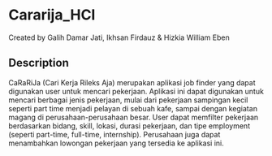 # Cararija_HCI
Created by Galih Damar Jati, Ikhsan Firdauz & Hizkia William Eben

## Description
CaRaRiJa (Cari Kerja Rileks Aja) merupakan aplikasi job finder yang dapat digunakan user untuk mencari pekerjaan. Aplikasi ini dapat digunakan untuk mencari berbagai jenis pekerjaan, mulai dari pekerjaan sampingan kecil seperti part time menjadi pelayan di sebuah kafe, sampai dengan kegiatan magang di perusahaan-perusahaan besar. User dapat memfilter pekerjaan berdasarkan bidang, skill, lokasi, durasi pekerjaan, dan tipe employment (seperti part-time, full-time, internship). Perusahaan juga dapat menambahkan lowongan pekerjaan yang tersedia ke aplikasi ini.
